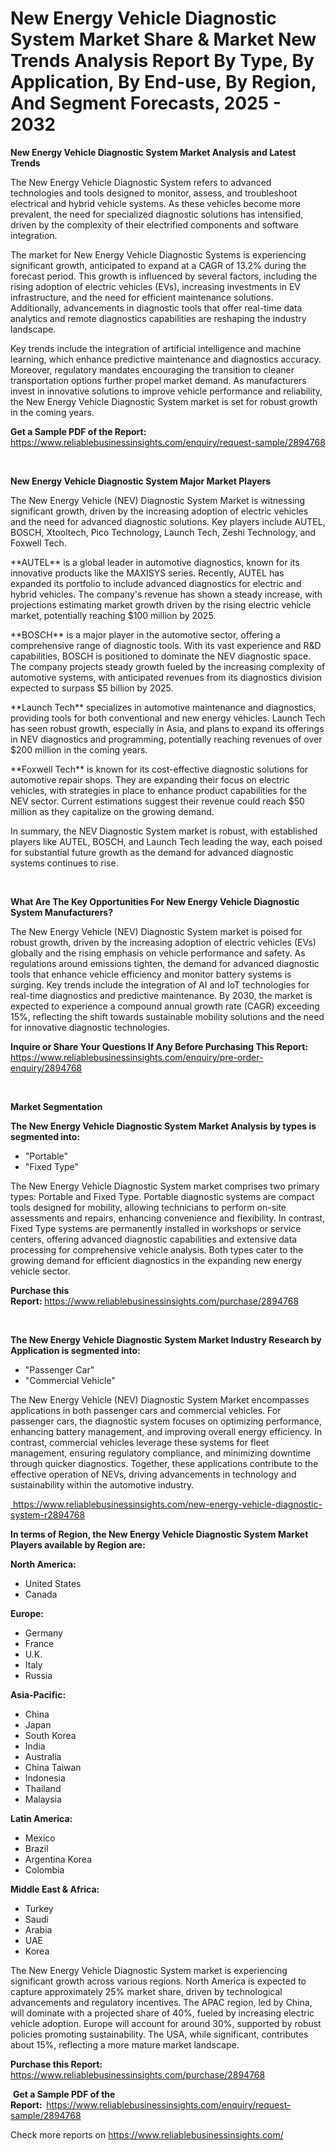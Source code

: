 <p><h1>New Energy Vehicle Diagnostic System Market Share & Market New Trends Analysis Report By Type, By Application, By End-use, By Region, And Segment Forecasts, 2025 - 2032</h1></p><p><strong>New Energy Vehicle Diagnostic System Market Analysis and Latest Trends</strong></p>
<p><p>The New Energy Vehicle Diagnostic System refers to advanced technologies and tools designed to monitor, assess, and troubleshoot electrical and hybrid vehicle systems. As these vehicles become more prevalent, the need for specialized diagnostic solutions has intensified, driven by the complexity of their electrified components and software integration.</p><p>The market for New Energy Vehicle Diagnostic Systems is experiencing significant growth, anticipated to expand at a CAGR of 13.2% during the forecast period. This growth is influenced by several factors, including the rising adoption of electric vehicles (EVs), increasing investments in EV infrastructure, and the need for efficient maintenance solutions. Additionally, advancements in diagnostic tools that offer real-time data analytics and remote diagnostics capabilities are reshaping the industry landscape.</p><p>Key trends include the integration of artificial intelligence and machine learning, which enhance predictive maintenance and diagnostics accuracy. Moreover, regulatory mandates encouraging the transition to cleaner transportation options further propel market demand. As manufacturers invest in innovative solutions to improve vehicle performance and reliability, the New Energy Vehicle Diagnostic System market is set for robust growth in the coming years.</p></p>
<p><strong>Get a Sample PDF of the Report:&nbsp;</strong> <a href="https://www.reliablebusinessinsights.com/enquiry/request-sample/2894768?utm_campaign=3000&utm_medium=2&utm_source=Github&utm_content=ia&utm_term=15032025&utm_id=new-energy-vehicle-diagnostic-system">https://www.reliablebusinessinsights.com/enquiry/request-sample/2894768</a></p>
<p>&nbsp;</p>
<p><strong>New Energy Vehicle Diagnostic System Major Market Players</strong></p>
<p><p>The New Energy Vehicle (NEV) Diagnostic System Market is witnessing significant growth, driven by the increasing adoption of electric vehicles and the need for advanced diagnostic solutions. Key players include AUTEL, BOSCH, Xtooltech, Pico Technology, Launch Tech, Zeshi Technology, and Foxwell Tech.</p><p>**AUTEL** is a global leader in automotive diagnostics, known for its innovative products like the MAXISYS series. Recently, AUTEL has expanded its portfolio to include advanced diagnostics for electric and hybrid vehicles. The company's revenue has shown a steady increase, with projections estimating market growth driven by the rising electric vehicle market, potentially reaching $100 million by 2025.</p><p>**BOSCH** is a major player in the automotive sector, offering a comprehensive range of diagnostic tools. With its vast experience and R&D capabilities, BOSCH is positioned to dominate the NEV diagnostic space. The company projects steady growth fueled by the increasing complexity of automotive systems, with anticipated revenues from its diagnostics division expected to surpass $5 billion by 2025.</p><p>**Launch Tech** specializes in automotive maintenance and diagnostics, providing tools for both conventional and new energy vehicles. Launch Tech has seen robust growth, especially in Asia, and plans to expand its offerings in NEV diagnostics and programming, potentially reaching revenues of over $200 million in the coming years.</p><p>**Foxwell Tech** is known for its cost-effective diagnostic solutions for automotive repair shops. They are expanding their focus on electric vehicles, with strategies in place to enhance product capabilities for the NEV sector. Current estimations suggest their revenue could reach $50 million as they capitalize on the growing demand.</p><p>In summary, the NEV Diagnostic System market is robust, with established players like AUTEL, BOSCH, and Launch Tech leading the way, each poised for substantial future growth as the demand for advanced diagnostic systems continues to rise.</p></p>
<p>&nbsp;</p>
<p><strong>What Are The Key Opportunities For New Energy Vehicle Diagnostic System Manufacturers?</strong></p>
<p><p>The New Energy Vehicle (NEV) Diagnostic System market is poised for robust growth, driven by the increasing adoption of electric vehicles (EVs) globally and the rising emphasis on vehicle performance and safety. As regulations around emissions tighten, the demand for advanced diagnostic tools that enhance vehicle efficiency and monitor battery systems is surging. Key trends include the integration of AI and IoT technologies for real-time diagnostics and predictive maintenance. By 2030, the market is expected to experience a compound annual growth rate (CAGR) exceeding 15%, reflecting the shift towards sustainable mobility solutions and the need for innovative diagnostic technologies.</p></p>
<p><strong>Inquire or Share Your Questions If Any Before Purchasing This Report:</strong> <a href="https://www.reliablebusinessinsights.com/enquiry/pre-order-enquiry/2894768?utm_campaign=3000&utm_medium=2&utm_source=Github&utm_content=ia&utm_term=15032025&utm_id=new-energy-vehicle-diagnostic-system">https://www.reliablebusinessinsights.com/enquiry/pre-order-enquiry/2894768</a></p>
<p>&nbsp;</p>
<p><strong>Market Segmentation</strong></p>
<p><strong>The New Energy Vehicle Diagnostic System Market Analysis by types is segmented into:</strong></p>
<p><ul><li>"Portable"</li><li>"Fixed Type"</li></ul></p>
<p><p>The New Energy Vehicle Diagnostic System market comprises two primary types: Portable and Fixed Type. Portable diagnostic systems are compact tools designed for mobility, allowing technicians to perform on-site assessments and repairs, enhancing convenience and flexibility. In contrast, Fixed Type systems are permanently installed in workshops or service centers, offering advanced diagnostic capabilities and extensive data processing for comprehensive vehicle analysis. Both types cater to the growing demand for efficient diagnostics in the expanding new energy vehicle sector.</p></p>
<p><strong>Purchase this Report:&nbsp;</strong><a href="https://www.reliablebusinessinsights.com/purchase/2894768?utm_campaign=3000&utm_medium=2&utm_source=Github&utm_content=ia&utm_term=15032025&utm_id=new-energy-vehicle-diagnostic-system">https://www.reliablebusinessinsights.com/purchase/2894768</a></p>
<p>&nbsp;</p>
<p><strong>The New Energy Vehicle Diagnostic System Market Industry Research by Application is segmented into:</strong></p>
<p><ul><li>"Passenger Car"</li><li>"Commercial Vehicle"</li></ul></p>
<p><p>The New Energy Vehicle (NEV) Diagnostic System Market encompasses applications in both passenger cars and commercial vehicles. For passenger cars, the diagnostic system focuses on optimizing performance, enhancing battery management, and improving overall energy efficiency. In contrast, commercial vehicles leverage these systems for fleet management, ensuring regulatory compliance, and minimizing downtime through quicker diagnostics. Together, these applications contribute to the effective operation of NEVs, driving advancements in technology and sustainability within the automotive industry.</p></p>
<p><a href="https://www.reliablebusinessinsights.com/new-energy-vehicle-diagnostic-system-r2894768?utm_campaign=3000&utm_medium=2&utm_source=Github&utm_content=ia&utm_term=15032025&utm_id=new-energy-vehicle-diagnostic-system">&nbsp;https://www.reliablebusinessinsights.com/new-energy-vehicle-diagnostic-system-r2894768</a></p>
<p><strong>In terms of Region, the New Energy Vehicle Diagnostic System Market Players available by Region are:</strong></p>
<p>
    <p> <strong> North America: </strong>
        <ul>
            <li>United States</li>
            <li>Canada</li>
        </ul>
        </p> 
    <p> <strong> Europe: </strong>
        <ul>
            <li>Germany</li>
            <li>France</li>
            <li>U.K.</li>
            <li>Italy</li>
            <li>Russia</li>
        </ul>
        </p> 
    <p> <strong> Asia-Pacific: </strong>
        <ul>
            <li>China</li>
            <li>Japan</li>
            <li>South Korea</li>
            <li>India</li>
            <li>Australia</li>
            <li>China Taiwan</li>
            <li>Indonesia</li>
            <li>Thailand</li>
            <li>Malaysia</li>
        </ul>
        </p> 
    <p> <strong> Latin America: </strong>
        <ul>
            <li>Mexico</li>
            <li>Brazil</li>
            <li>Argentina Korea</li>
            <li>Colombia</li>
        </ul>
        </p> 
    <p> <strong> Middle East & Africa: </strong>
        <ul>
            <li>Turkey</li>
            <li>Saudi</li>
            <li>Arabia</li>
            <li>UAE</li>
            <li>Korea</li>
        </ul>
    </p>
    </p>
<p><p>The New Energy Vehicle Diagnostic System market is experiencing significant growth across various regions. North America is expected to capture approximately 25% market share, driven by technological advancements and regulatory incentives. The APAC region, led by China, will dominate with a projected share of 40%, fueled by increasing electric vehicle adoption. Europe will account for around 30%, supported by robust policies promoting sustainability. The USA, while significant, contributes about 15%, reflecting a more mature market landscape.</p></p>
<p><strong>Purchase this Report: </strong><a href="https://www.reliablebusinessinsights.com/purchase/2894768?utm_campaign=3000&utm_medium=2&utm_source=Github&utm_content=ia&utm_term=15032025&utm_id=new-energy-vehicle-diagnostic-system">https://www.reliablebusinessinsights.com/purchase/2894768</a></p>
<p>&nbsp;<strong>Get a Sample PDF of the Report:&nbsp;&nbsp;</strong><a href="https://www.reliablebusinessinsights.com/enquiry/request-sample/2894768?utm_campaign=3000&utm_medium=2&utm_source=Github&utm_content=ia&utm_term=15032025&utm_id=new-energy-vehicle-diagnostic-system">https://www.reliablebusinessinsights.com/enquiry/request-sample/2894768</a></p>
<p><strong></strong></p>
<p>Check more reports on <a href="https://www.reliablebusinessinsights.com/?utm_campaign=3000&utm_medium=2&utm_source=Github&utm_content=ia&utm_term=15032025&utm_id=new-energy-vehicle-diagnostic-system">https://www.reliablebusinessinsights.com/</a></p>